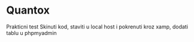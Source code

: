 # Quantox
Prakticni test
Skinuti kod, staviti u local host i pokrenuti kroz xamp, dodati tablu u phpmyadmin
